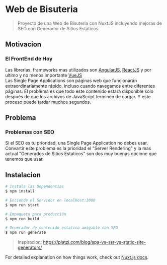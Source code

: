 # Web de Bisuteria

> Proyecto de una Web de Bisuteria con NuxtJS incluyendo mejoras de SEO con Generador de Sitios Estaticos.

## Motivacion

### El FrontEnd de Hoy 
Las librerias, frameworks mas utilizados son [AngularJS](), [ReactJS]() y por ultimo y no menos importante [VueJS]() <br />
Las Single Page Applications son páginas web que funcionarán extraordinariamente rápido, incluso cuando navegamos entre diferentes páginas. El problema es que todo este contenido estará disponible solo después de que los archivos de JavaScript terminen de cargar. Y este proceso puede tardar muchos segundos.

## Problema

### Problemas con SEO
Si el SEO es tu prioridad, una Single Page Application no debes usar.<br />
Convartir este problema es la prioridad el "Server Rendering" y la mas actual "Generados de Sitios Estaticos" son dos muy buenas opcione que tenemos que usar.

## Instalacion

```bash
# Instala las Dependencias
$ npm install

# Enciende el Servidor en localhost:3000
$ npm run start

# Empaqueta para producción
$ npm run build

# Generador de contenido estatico amigable con SEO
$ npm run generate
```

> Inspiracion: https://platzi.com/blog/spa-vs-ssr-vs-static-site-generators/

For detailed explanation on how things work, check out [Nuxt.js docs](https://nuxtjs.org).
